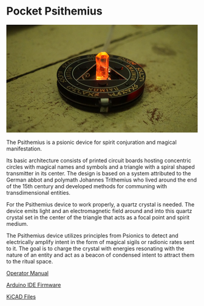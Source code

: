 # Pocket Psithemius

![Psithemius](images/pointy.jpg)

The Psithemius is a psionic device for spirit conjuration and magical manifestation.

Its basic architecture consists of printed circuit boards hosting concentric circles with magical names and symbols and a triangle with a spiral shaped transmitter in its center. The design is based on a system attributed to the German abbot and polymath Johannes Trithemius who lived around the end of the 15th century and developed methods for communing with transdimensional entities.

For the Psithemius device to work properly, a quartz crystal is needed. The device emits light and an electromagnetic field around and into this quartz crystal set in the center of the triangle that acts as a focal point and spirit medium.

The Psithemius device utilizes principles from Psionics to detect and electrically amplify intent in the form of magical sigils or radionic rates sent to it. The goal is to charge the crystal with energies resonating with the nature of an entity and act as a beacon of condensed intent to attract them to the ritual space.

[Operator Manual](MANUAL.md)

[Arduino IDE Firmware](firmware/)

[KiCAD Files](hardware/)